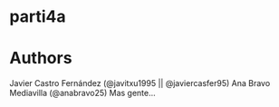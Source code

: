 # parti4a

# Authors

Javier Castro Fernández (@javitxu1995 || @javiercasfer95)
Ana Bravo Mediavilla (@anabravo25)
Mas gente...
